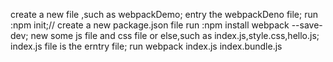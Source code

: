 create a new file ,such as webpackDemo;
entry the webpackDeno file;
run :npm init;// create a new package.json file
run :npm install webpack --save-dev;
new some js file and css file or else,such as index.js,style.css,hello.js;
index.js file is the erntry file;
run webpack index.js index.bundle.js
